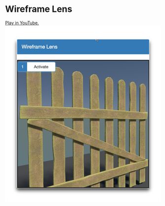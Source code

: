 # Wireframe Lens

[Play in YouTube.](https://youtu.be/4izSq5biAeo)
[![See through a Wireframe Lens](./preview.png#center)]( https://youtu.be/4izSq5biAeo "Wireframe Lens")
